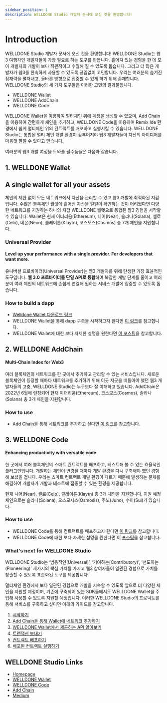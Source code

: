 ```yaml
---
sidebar_position: 1
description: WELLDONE Studio 개발자 문서에 오신 것을 환영합니다!
---
```


# Introduction

WELLDONE Studio 개발자 문서에 오신 것을 환영합니다! WELLDONE Studio는 웹3 여행자인 개발자들이 가장 필요로 하는 도구를 만듭니다. 흩어져 있는 경험을 한 데 모아 개발자의 개발이 보다 직관적이고 수월해 질 수 있도록 돕습니다. 그리고 더 많은 개발자가 웹3를 친숙하게 사용할 수 있도록 끊임없이 고민합니다. 우리는 여러분의 숨겨진 잠재력을 펼쳐내고, 올바른 방향으로 집중할 수 있게 하기 위해 존재합니다. WELLDONE Studio의 세 가지 도구들은 이러한 고민의 결과물입니다.

- WELLDONE Wallet
- WELLDONE AddChain
- WELLDONE Code

WELLDONE Wallet을 이용하여 멀티체인 위에 계정을 생성할 수 있으며, Add Chain을 이용하여 간편하게 체인을 추가하고, WELLDONE Code을 이용하여 Remix Ide 환경에서 쉽게 멀티체인 위의 컨트랙트를 배포하고 실행시킬 수 있습니다. WELLDONE Studio는 통합된 멀티 체인 개발 환경이 갖추어져야 웹3 개발자들이 자신의 아이디어를 마음껏 펼칠 수 있다고 믿습니다.

여러분의 웹3 개발 여정을 도와줄 필수품들은 다음과 같습니다.

## 1. WELLDONE Wallet

## A single wallet for all your assets

체인의 제한 없이 모든 네트워크에서 자산을 관리할 수 있고 웹3 개발에 최적화된 지갑입니다. 수많은 블록체인 월렛에 흩어진 자산을 일일이 확인하는 것이 어려웠다면 다양한 네트워크를 지원하는 하나의 지갑 WELLDONE 월렛으로 통합된 웹3 경험을 시작할 수 있습니다. Wallet은 현재 이더리움(Ethereum), 니어(Near), 솔라나(Solana), 셀로(Celo), 네온(Neon), 클레이튼(Klaytn), 코스모스(Cosmos) 총 7개 체인을 지원합니다.

### Universal Provider

#### Level up your performance with a single provider. For developers that want more.

유니버셜 프로바이더(Universal Provider)는 웹3 개발자를 위해 탄생한 가장 효율적인 도구입니다. **웹 3.0 프로바이더를 단일 API로 통합**하여 복잡한 개발 단계를 줄이고 여러분이 여러 체인의 네트워크에 손쉽게 연결해 원하는 서비스 개발에 집중할 수 있도록 돕습니다.

### How to build a dapp

- [Welldone Wallet 다운로드 링크](https://chrome.google.com/webstore/detail/welldone-wallet/bmkakpenjmcpfhhjadflneinmhboecjf?hl=ko)
- WELLDONE Wallet을 통해 dapp 구축을 시작하고자 한다면 [이 링크](https://feat-tutorial.d36ezp5i3gcg2t.amplifyapp.com/ko/docs/getting-started)를 참고합니다.
- WELLDONE Wallet에 대한 보다 자세한 설명을 원한다면 [이 포스팅](https://medium.com/dsrv/%EB%A9%80%ED%8B%B0%EC%B2%B4%EC%9D%B8-%EA%B7%B8-%EC%9D%B4%EC%83%81%EC%9D%98-%EA%B2%BD%ED%97%98-%EC%8B%9C%EC%9E%91%EB%B6%80%ED%84%B0-%EB%8B%A4%EB%A5%B4%EA%B2%8C-welldone-%EC%9B%94%EB%A0%9B-%EB%9F%B0%EC%B9%AD-374c9f6890b8)을 참고합니다.

## 2. WELLDONE AddChain

#### Multi-Chain Index for Web3

여러 블록체인의 네트워크를 한 곳에서 추가하고 관리할 수 있는 서비스입니다. 새로운 블록체인이 등장할 때마다 네트워크를 추가하기 위해 이곳 저곳을 떠돌아야 했던 웹3 개발자들의 고충, WELLDONE Studio는 누구보다 잘 이해하고 있습니다. AddChain은 2022년 6월에 런칭되어 현재 이더리움(Ethereum), 코스모스(Cosmos), 솔라나(Solana) 총 3개 체인을 지원합니다.

### How to use

- Add Chain을 통해 네트워크를 추가하고 싶다면 [이 링크](https://feat-tutorial.d36ezp5i3gcg2t.amplifyapp.com/ko/docs/add-chain)를 참고합니다.

## 3. WELLDONE Code

#### Enhancing productivity with versatile code

한 곳에서 여러 블록체인의 스마트 컨트랙트를 배포하고, 테스트해 볼 수 있는 효율적인 플러그인입니다. 개발하는 체인이 변경될 때마다 개발 환경을 다시 구축해야 했던 경험해 보셨을 겁니다. 우리는 스마트 컨트랙트 개발 환경이 다르기 때문에 발생하는 문제를 해결하여 개발자가 개발과 테스트에 집중할 수 있는 환경을 제공합니다.

현재 니어(Near), 셀로(Celo), 클레이튼(Klaytn) 총 3개 체인을 지원합니다. 지원 예정 체인으로는 솔라나(Solana), 오스모시스(Osmosis), 주노(Juno), 수이(Sui)가 있습니다.

### How to use

- WELLDONE Code를 통해 컨트랙트를 배포하고자 한다면 [이 링크](https://feat-tutorial.d36ezp5i3gcg2t.amplifyapp.com/ko/docs/code/getting-started)를 참고합니다.
- WELLDONE Code에 대한 보다 자세한 설명을 원한다면 이 [포스팅](https://medium.com/dsrv/%EC%83%88%EB%A1%9C%EC%9A%B4-%EB%B8%94%EB%A1%9D%EC%B2%B4%EC%9D%B8-%EA%B0%9C%EB%B0%9C-%EA%B2%BD%ED%97%98%EC%9C%BC%EB%A1%9C%EC%9D%98-%EC%B4%88%EB%8C%80-%EB%A9%80%ED%8B%B0%EC%B2%B4%EC%9D%B8%EC%9D%84-%EC%9C%84%ED%95%9C-ide-%ED%94%8C%EB%9F%AC%EA%B7%B8%EC%9D%B8-welldone-%EC%BD%94%EB%93%9C-810225a2b0e9)을 참고합니다.

### What's next for WELLDONE Studio

WELLDONE Studio는 ‘범용적인(Universal)’, ‘기여하는(Contributory)’, ‘선도하는(Pioneering)’ 세가지의 핵심 가치를 가지고 웹3 참여자들이 일관된 경험으로 가치를 창출할 수 있도록 표준화된 도구를 제공합니다.

멀티체인 환경에서 보다 일관된 경험으로 개발을 지속할 수 있도록 앞으로 더 다양한 체인을 지원할 예정이며, 기존에 구축되어 있는 SDK들에서도 WELLDONE Wallet을 주입해 사용할 수 있도록 지원할 예정입니다. 이러한 WELLDONE Studio의 프로덕트를 통해 서비스를 구축하고 싶다면 아래의 가이드를 참고합니다.

1. [시작하기](https://feat-tutorial.d36ezp5i3gcg2t.amplifyapp.com/ko/docs/getting-started/)
2. [Add Chain을 통해 Wallet에 네트워크 추가하기](https://feat-tutorial.d36ezp5i3gcg2t.amplifyapp.com/ko/docs/add-chain)
3. [WELLDONE Wallet에서 제공하는 API 알아보기](https://feat-tutorial.d36ezp5i3gcg2t.amplifyapp.com/ko/docs/provider-api)
4. [트랜잭션 보내기](https://feat-tutorial.d36ezp5i3gcg2t.amplifyapp.com/ko/docs/sending-transaction)
5. [컨트랙트 배포하기](https://feat-tutorial.d36ezp5i3gcg2t.amplifyapp.com/ko/docs/code/getting-started)
6. [배포된 컨트랙트 실행하기](https://feat-tutorial.d36ezp5i3gcg2t.amplifyapp.com/ko/docs/excute-the-contract)

## WELLDONE Studio Links

- [Homepage](https://welldonestudio.io/)
- [WELLDONE Wallet](https://chrome.google.com/webstore/detail/welldone-wallet/bmkakpenjmcpfhhjadflneinmhboecjf?hl=en-GB&authuser=0)
- [WELLDONE Code](https://feat-tutorial.d36ezp5i3gcg2t.amplifyapp.com/ko/docs/code/getting-started)
- [Add Chain](https://addchain.welldonestudio.io)
- [Medium](https://medium.com/dsrv/ko-introducing-%EC%9B%B0%EB%8D%98-%EC%8A%A4%ED%8A%9C%EB%94%94%EC%98%A4-%EC%97%AC%EB%9F%AC%EB%B6%84%EC%9D%98-%EC%9B%B93-%EC%97%AC%ED%96%89%EC%9D%84-%ED%95%A8%EA%BB%98%ED%95%A9%EB%8B%88%EB%8B%A4-970b3da675c3)
